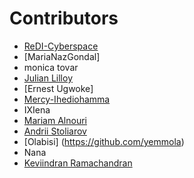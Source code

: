 # Contributors
- [ReDI-Cyberspace](https://github.com/ReDI-Cyberspace)
- [MariaNazGondal]
- monica tovar
- [Julian Lilloy](https://github.com/elmasternero)
- [Ernest Ugwoke]
- [Mercy-Ihediohamma](https://github.com/MercyChizoba)
- IXIena
- [Mariam Alnouri](https://github.com/MariamAlnouri)
- [Andrii Stoliarov](https://github.com/THE-G0D/)
- [Olabisi] (https://github.com/yemmola)
- Nana
- [Keviindran Ramachandran](https://github.com/keviinx)
